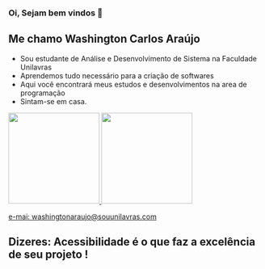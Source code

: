 ### Oi, Sejam bem vindos  👋


## Me chamo Washington Carlos Araújo

- Sou estudante de Análise e Desenvolvimento de Sistema na Faculdade Unilavras
- Aprendemos tudo necessário para a criação de softwares
- Aqui você encontrará meus estudos e desenvolvimentos na area de programação
- Sintam-se em casa.

<div>
<a href="https://github.com/washingtoncaraujo">
<img height="180em" src="https://github-readme-stats.vercel.app/api/top-langs/?washingtoncaraujo
&layout=compact&langs_count=7&theme=dracula"/>
<img height="180em" src="https://github-readme-stats.vercel.app/api?washingtoncaraujo
&show_icons=true&theme=dracula&include_all_commits=true&count_private=true"/>
</div>

e-mai: washingtonaraujo@souunilavras.com

## Dizeres: Acessibilidade é o que faz a excelência de seu projeto !

